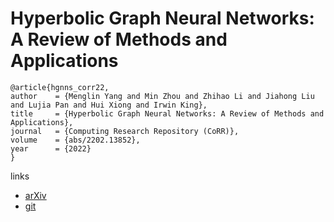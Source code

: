 # Hyperbolic Graph Neural Networks: A Review of Methods and Applications

```
@article{hgnns_corr22,
author    = {Menglin Yang and Min Zhou and Zhihao Li and Jiahong Liu and Lujia Pan and Hui Xiong and Irwin King},
title     = {Hyperbolic Graph Neural Networks: A Review of Methods and Applications},
journal   = {Computing Research Repository (CoRR)},
volume    = {abs/2202.13852},
year      = {2022}
}
```

links
- [arXiv](https://arxiv.org/abs/2202.13852)
- [git](https://github.com/marlin-codes/HGNNs)
